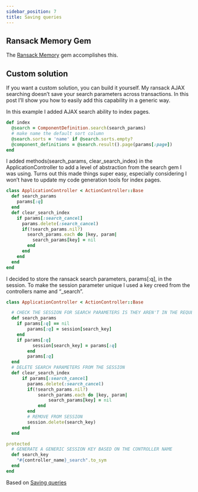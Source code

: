 ```yaml
---
sidebar_position: 7
title: Saving queries
---
```


## Ransack Memory Gem

The [Ransack Memory](https://github.com/richardrails/ransack_memory) gem accomplishes this.

## Custom solution

If you want a custom solution, you can build it yourself. My ransack AJAX searching doesn’t save your search parameters across transactions. In this post I’ll show you how to easily add this capability in a generic way.

In this example I added AJAX search ability to index pages.

```ruby
def index
  @search = ComponentDefinition.search(search_params)
  # make name the default sort column
  @search.sorts = 'name' if @search.sorts.empty?
  @component_definitions = @search.result().page(params[:page])
end
```

I added methods(search_params, clear_search_index) in the ApplicationController to add a level of abstraction from the search gem I was using. Turns out this made things super easy, especially considering I won’t have to update my code generation tools for index pages.

```ruby
class ApplicationController < ActionController::Base
  def search_params
    params[:q]
  end
  def clear_search_index
    if params[:search_cancel]
      params.delete(:search_cancel)
      if(!search_params.nil?)
        search_params.each do |key, param|
          search_params[key] = nil
        end
      end
    end
  end
end
```

I decided to store the ransack search parameters, params[:q], in the session. To make the session parameter unique I used a key creed from the controllers name and “_search”.

```ruby
class ApplicationController < ActionController::Base

  # CHECK THE SESSION FOR SEARCH PARAMETERS IS THEY AREN'T IN THE REQUEST
  def search_params
    if params[:q] == nil
        params[:q] = session[search_key]
    end
    if params[:q]
          session[search_key] = params[:q]
        end
        params[:q]
  end
  # DELETE SEARCH PARAMETERS FROM THE SESSION
  def clear_search_index
      if params[:search_cancel]
        params.delete(:search_cancel)
        if(!search_params.nil?)
            search_params.each do |key, param|
                search_params[key] = nil
            end
        end
        # REMOVE FROM SESSION
        session.delete(search_key)
      end
  end

protected
  # GENERATE A GENERIC SESSION KEY BASED ON THE CONTROLLER NAME
  def search_key
    "#{controller_name}_search".to_sym
  end
end
```

Based on [Saving queries](https://techbrownbags.wordpress.com/2015/02/18/rails-save-ransack-search-queries/)
